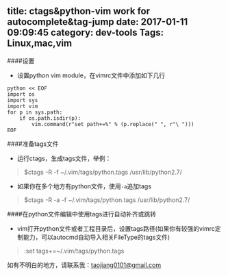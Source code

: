 title: ctags&python-vim work for autocomplete&tag-jump
date: 2017-01-11 09:09:45
category: dev-tools
Tags: Linux,mac,vim
---

####设置
- 设置python vim module，在vimrc文件中添加如下几行
```
python << EOF
import os
import sys
import vim
for p in sys.path:
    if os.path.isdir(p):
        vim.command(r"set path+=%" % (p.replace(" ", r"\ ")))
EOF
```

####准备tags文件
- 运行ctags，生成tags文件，举例：
>$ctags -R -f ~/.vim/tags/python.tags /usr/lib/python2.7/

- 如果你在多个地方有python文件，使用`-a`追加tags
>$ctags -R -a -f ~/.vim/tags/python.tags /usr/lib/python2.7/


####在python文件编辑中使用tags进行自动补齐或跳转
- vim打开python文件或者工程目录后，设置tags路径(如果你有较强的vimrc定制能力，可以autocmd自动导入相关FileType的tags文件)
>:set tags+=~/.vim/tags/python.tags


如有不明白的地方，请联系我：<taojiang0101@gmail.com>

